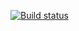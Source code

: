 [![Build status](https://ci.appveyor.com/api/projects/status/5rbvna225k3tlp1i?svg=true)](https://ci.appveyor.com/project/Isbocha/selenide)